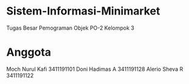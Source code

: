 # Sistem-Informasi-Minimarket
Tugas Besar Pemograman Objek PO-2 Kelompok 3
# Anggota
Moch Nurul Kafi	3411191101
Doni Hadimas A	3411191128
Alerio Sheva R	3411191122
